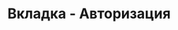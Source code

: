 ---
id: 204
title: Вкладка - Авторизация
displayName: Авторизация
order: 1
published: true
historyName: Авторизация
historyDescription: Вход в систему
category: Начало работы
categoryName: Авторизация
categoryDescription: Вход в систему
categoryOrder: 1
categoryIcon: https://img.solarspace.pro/docs/anti-ddos.svg
footerName: Авторизация
footerOrder: 11
---